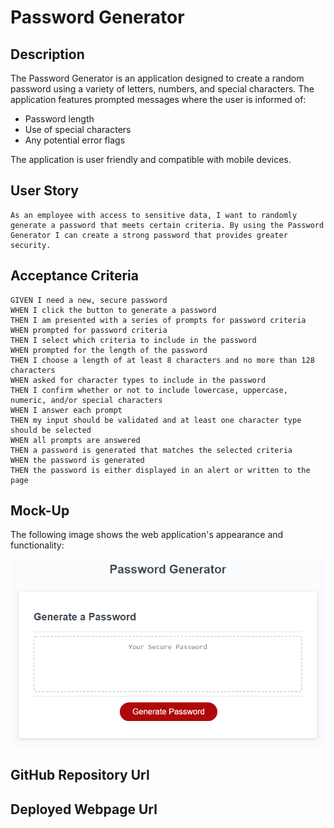 # Password Generator

## Description

The Password Generator is an application designed to create a random password using a variety of letters, numbers, and special characters. The application features prompted messages where the user is informed of:

* Password length
* Use of special characters
* Any potential error flags

The application is user friendly and compatible with mobile devices.

## User Story

```
As an employee with access to sensitive data, I want to randomly generate a password that meets certain criteria. By using the Password Generator I can create a strong password that provides greater security.
```

## Acceptance Criteria

```
GIVEN I need a new, secure password
WHEN I click the button to generate a password
THEN I am presented with a series of prompts for password criteria
WHEN prompted for password criteria
THEN I select which criteria to include in the password
WHEN prompted for the length of the password
THEN I choose a length of at least 8 characters and no more than 128 characters
WHEN asked for character types to include in the password
THEN I confirm whether or not to include lowercase, uppercase, numeric, and/or special characters
WHEN I answer each prompt
THEN my input should be validated and at least one character type should be selected
WHEN all prompts are answered
THEN a password is generated that matches the selected criteria
WHEN the password is generated
THEN the password is either displayed in an alert or written to the page
```

## Mock-Up

The following image shows the web application's appearance and functionality:

![The Password Generator application displays a red button to "Generate Password".](./Assets/IMG/03-javascript-homework-demo.png)

## GitHub Repository Url



## Deployed Webpage Url

